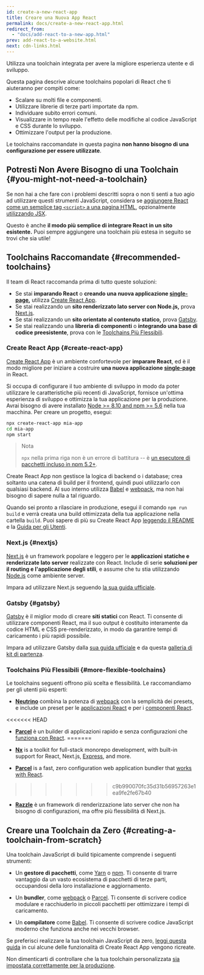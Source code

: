 ```yaml
---
id: create-a-new-react-app
title: Creare una Nuova App React
permalink: docs/create-a-new-react-app.html
redirect_from:
  - "docs/add-react-to-a-new-app.html"
prev: add-react-to-a-website.html
next: cdn-links.html
---
```


Utilizza una toolchain integrata per avere la migliore esperienza utente e di sviluppo.

Questa pagina descrive alcune toolchains popolari di React che ti aiuteranno per compiti come:

* Scalare su molti file e componenti.
* Utilizzare librerie di terze parti importate da npm.
* Individuare subito errori comuni.
* Visualizzare in tempo reale l'effetto delle modifiche al codice JavaScript e CSS durante lo sviluppo.
* Ottimizzare l'output per la produzione.

Le toolchains raccomandate in questa pagina **non hanno bisogno di una configurazione per essere utilizzate**.

## Potresti Non Avere Bisogno di una Toolchain {#you-might-not-need-a-toolchain}

Se non hai a che fare con i problemi descritti sopra o non ti senti a tuo agio ad utilizzare questi strumenti JavaScript, considera se [aggiungere React come un semplice tag `<script>` a una pagina HTML](/docs/add-react-to-a-website.html), opzionalmente [utilizzando JSX](/docs/add-react-to-a-website.html#optional-try-react-with-jsx).

Questo è anche **il modo più semplice di integrare React in un sito esistente.** Puoi sempre aggiungere una toolchain più estesa in seguito se trovi che sia utile!

## Toolchains Raccomandate {#recommended-toolchains}

Il team di React raccomanda prima di tutto queste soluzioni:

- Se stai **imparando React** o **creando una nuova applicazione [single-page](/docs/glossary.html#single-page-application),** utilizza [Create React App](#create-react-app).
- Se stai realizzando un **sito renderizzato lato server con Node.js,** prova [Next.js](#nextjs).
- Se stai realizzando un **sito orientato al contenuto statico,** prova [Gatsby](#gatsby).
- Se stai realizzando una **libreria di componenti** o **integrando una base di codice preesistente**, prova con le [Toolchains Più Flessibili](#more-flexible-toolchains).

### Create React App {#create-react-app}

[Create React App](https://github.com/facebookincubator/create-react-app) è un ambiente confortevole per **imparare React**, ed è il modo migliore per iniziare a costruire **una nuova applicazione [single-page](/docs/glossary.html#single-page-application)** in React.

Si occupa di configurare il tuo ambiente di sviluppo in modo da poter utilizzare le caratteristiche più recenti di JavaScript, fornisce un'ottima esperienza di sviluppo e ottimizza la tua applicazione per la produzione. Avrai bisogno di avere installato [Node >= 8.10 and npm >= 5.6](https://nodejs.org/en/) nella tua macchina. Per creare un progetto, esegui:

```bash
npx create-react-app mia-app
cd mia-app
npm start
```

>Nota
>
>`npx` nella prima riga non è un errore di battitura -- è [un esecutore di pacchetti incluso in npm 5.2+](https://medium.com/@maybekatz/introducing-npx-an-npm-package-runner-55f7d4bd282b).

Create React App non gestisce la logica di backend o i database; crea soltanto una catena di build per il frontend, quindi puoi utilizzarlo con qualsiasi backend. Al suo interno utilizza [Babel](https://babeljs.io/) e [webpack](https://webpack.js.org/), ma non hai bisogno di sapere nulla a tal riguardo.

Quando sei pronto a rilasciare in produzione, esegui il comando `npm run build` e verrà creata una build ottimizzata della tua applicazione nella cartella `build`. Puoi sapere di più su Create React App [leggendo il README](https://github.com/facebookincubator/create-react-app#create-react-app--) e la [Guida per gli Utenti](https://facebook.github.io/create-react-app/).

### Next.js {#nextjs}

[Next.js](https://nextjs.org/) è un framework popolare e leggero per le **applicazioni statiche e renderizzate lato server** realizzate con React. Include di serie **soluzioni per il routing e l'applicazione degli stili**, e assume che tu stia utilizzando [Node.js](https://nodejs.org/) come ambiente server.

Impara ad utilizzare Next.js seguendo [la sua guida ufficiale](https://nextjs.org/learn/).

### Gatsby {#gatsby}

[Gatsby](https://www.gatsbyjs.org/) è il miglior modo di creare **siti statici** con React. Ti consente di utilizzare componenti React, ma il suo output è costituito interamente da codice HTML e CSS pre-renderizzato, in modo da garantire tempi di caricamento i più rapidi possibile.

Impara ad utilizzare Gatsby dalla [sua guida ufficiale](https://www.gatsbyjs.org/docs/) e da questa [galleria di kit di partenza](https://www.gatsbyjs.org/docs/gatsby-starters/).

### Toolchains Più Flessibili {#more-flexible-toolchains}

Le toolchains seguenti offrono più scelta e flessibilità. Le raccomandiamo per gli utenti più esperti:

- **[Neutrino](https://neutrinojs.org/)** combina la potenza di [webpack](https://webpack.js.org/) con la semplicità dei presets, e include un preset per le [applicazioni React](https://neutrinojs.org/packages/react/) e per i [componenti React](https://neutrinojs.org/packages/react-components/).

<<<<<<< HEAD
- **[Parcel](https://parceljs.org/)** è un builder di applicazioni rapido e senza configurazioni che [funziona con React](https://parceljs.org/recipes.html#react).
=======
- **[Nx](https://nx.dev/react)** is a toolkit for full-stack monorepo development, with built-in support for React, Next.js, [Express](https://expressjs.com/), and more.

- **[Parcel](https://parceljs.org/)** is a fast, zero configuration web application bundler that [works with React](https://parceljs.org/recipes.html#react).
>>>>>>> c9b990070fc35d31b56957263e1ea9fe2fe67b40

- **[Razzle](https://github.com/jaredpalmer/razzle)** è un framework di renderizzazione lato server che non ha bisogno di configurazioni, ma offre più flessibilità di Next.js.

## Creare una Toolchain da Zero {#creating-a-toolchain-from-scratch}

Una toolchain JavaScript di build tipicamente comprende i seguenti strumenti:

* Un **gestore di pacchetti**, come [Yarn](https://yarnpkg.com/) o [npm](https://www.npmjs.com/). Ti consente di trarre vantaggio da un vasto ecosistema di pacchetti di terze parti, occupandosi della loro installazione e aggiornamento.

* Un **bundler**, come [webpack](https://webpack.js.org/) o [Parcel](https://parceljs.org/). Ti consente di scrivere codice modulare e racchiuderlo in piccoli pacchetti per ottimizzare i tempi di caricamento.

* Un **compilatore** come [Babel](https://babeljs.io/). Ti consente di scrivere codice JavaScript moderno che funziona anche nei vecchi browser.

Se preferisci realizzare la tua toolchain JavaScript da zero, [leggi questa guida](https://blog.usejournal.com/creating-a-react-app-from-scratch-f3c693b84658) in cui alcune delle funzionalità di Create React App vengono ricreate.

Non dimenticarti di controllare che la tua toolchain personalizzata [sia impostata correttamente per la produzione](/docs/optimizing-performance.html#use-the-production-build).
